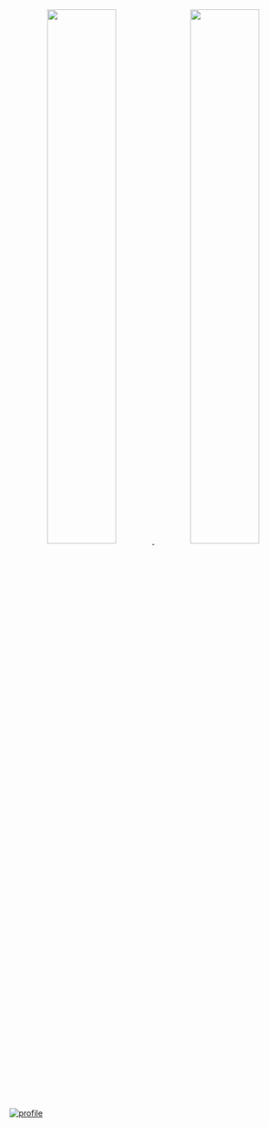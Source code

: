 <div align="center" style="text-align:center">
    <a href="#">
        <img width="49%" src="https://github-readme-stats.vercel.app/api?username=Elesdes&show_icons=true&theme=flag-india&bg_color=0000&count_private=true&hide_border=true">
    </a>
    <a href="#">
        <img width="49%" src="https://github-readme-streak-stats.herokuapp.com/?user=Elesdes&theme=flag-india&background=0000&hide_border=true"
        >
    </a>
</div>

[![profile](https://github-profile-trophy.vercel.app/?username=Elesdes&theme=algolia&column=8)](https://github-profile-trophy.vercel.app/?username=Elesdes&theme=algolia&column=8)
